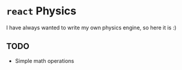 # ``react`` Physics

I have always wanted to write my own physics engine, so here it is :)

## TODO
* Simple math operations

